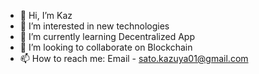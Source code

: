 - 👋 Hi, I’m Kaz
- 👀 I’m interested in new technologies
- 🌱 I’m currently learning Decentralized App
- 💞️ I’m looking to collaborate on Blockchain
- 📫 How to reach me: Email - sato.kazuya01@gmail.com

<!---
flaretempest01/flaretempest01 is a ✨ special ✨ repository because its `README.md` (this file) appears on your GitHub profile.
You can click the Preview link to take a look at your changes.
--->
